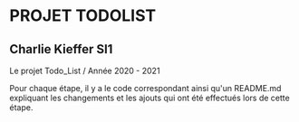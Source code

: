 # PROJET TODOLIST 
## Charlie Kieffer SI1

Le projet Todo_List / Année 2020 - 2021 

Pour chaque étape, il y a le code correspondant ainsi qu'un README.md expliquant les changements
et les ajouts qui ont été effectués lors de cette étape.